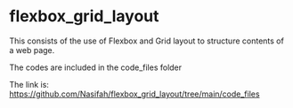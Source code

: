 # flexbox_grid_layout


This consists of the use of Flexbox and Grid layout to structure contents of a web page.

The codes are included in the code_files folder

The link is: https://github.com/Nasifah/flexbox_grid_layout/tree/main/code_files
